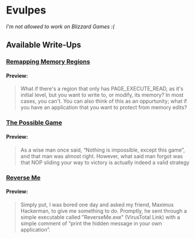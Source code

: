 # Evulpes
*I'm not allowed to work on Blizzard Games :(* 
## Available Write-Ups
### [Remapping Memory Regions](https://github.com/Evulpes/Remap-Memory-Region)
#### Preview:
> What if there's a region that only has PAGE_EXECUTE_READ, as it's initial level, but you want to write to, or modify, its memory? In most cases, you can't. You can also think of this as an oppurtunity; what if you have an application that you want to protect from memory edits?

### [The Possible Game](https://github.com/Evulpes/The-Possible-Game)
#### Preview:
> As a wise man once said, “Nothing is impossible, except this game”, and that man was almost right. However, what said man forgot was that NOP sliding your way to victory is actually indeed a valid strategy

### [Reverse Me](https://github.com/Evulpes/Reverse-Me)
#### Preview:
> Simply put, I was bored one day and asked my friend, Maximus Hackerman, to give me something to do. Promptly, he sent through a simple executable called "ReverseMe.exe" (VirusTotal Link) with a simple comment of “print the hidden message in your own application”.
